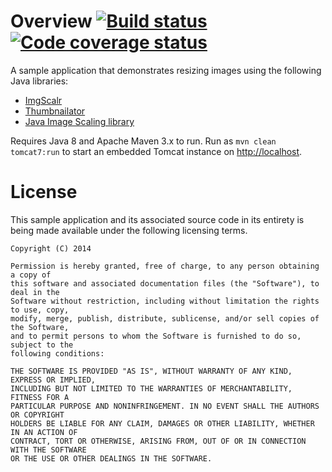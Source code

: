 # Overview [![Build status](https://codeship.com/projects/beb95570-fd46-0132-26da-46b29513b11c/status?branch=master)](https://codeship.com/projects/87721) [![Code coverage status](https://coveralls.io/repos/manish-in-java/java-image-resize/badge.svg)](https://coveralls.io/r/manish-in-java/java-image-resize)
A sample application that demonstrates resizing images using the following Java
libraries:

* [ImgScalr](http://www.thebuzzmedia.com/software/imgscalr-java-image-scaling-library)
* [Thumbnailator](https://code.google.com/p/thumbnailator)
* [Java Image Scaling library](https://code.google.com/p/java-image-scaling)

Requires Java 8 and Apache Maven 3.x to run.  Run as `mvn clean tomcat7:run` to start
an embedded Tomcat instance on [http://localhost](http://localhost).

# License
This sample application and its associated source code in its entirety is being made
available under the following licensing terms.

    Copyright (C) 2014

    Permission is hereby granted, free of charge, to any person obtaining a copy of
    this software and associated documentation files (the "Software"), to deal in the
    Software without restriction, including without limitation the rights to use, copy,
    modify, merge, publish, distribute, sublicense, and/or sell copies of the Software,
    and to permit persons to whom the Software is furnished to do so, subject to the
    following conditions:

    THE SOFTWARE IS PROVIDED "AS IS", WITHOUT WARRANTY OF ANY KIND, EXPRESS OR IMPLIED,
    INCLUDING BUT NOT LIMITED TO THE WARRANTIES OF MERCHANTABILITY, FITNESS FOR A
    PARTICULAR PURPOSE AND NONINFRINGEMENT. IN NO EVENT SHALL THE AUTHORS OR COPYRIGHT
    HOLDERS BE LIABLE FOR ANY CLAIM, DAMAGES OR OTHER LIABILITY, WHETHER IN AN ACTION OF
    CONTRACT, TORT OR OTHERWISE, ARISING FROM, OUT OF OR IN CONNECTION WITH THE SOFTWARE
    OR THE USE OR OTHER DEALINGS IN THE SOFTWARE.
